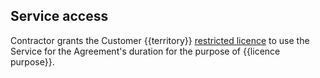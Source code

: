 ## Service access

Contractor grants the Customer {{territory}} [restricted licence](https://github.com/lawpatch/au-ip_license/blob/b109a2c8039df0fb564719810705b5b0f85e7593/au-license_ip_restrictive.md) to use the Service for the Agreement's duration for the purpose of {{licence purpose}}.
